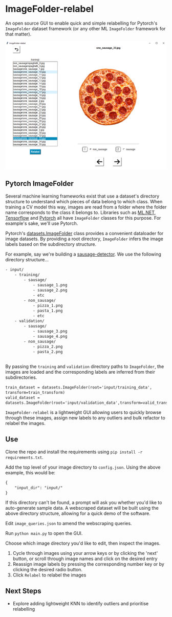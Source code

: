# ImageFolder-relabel

An open source GUI to enable quick and simple relabelling for Pytorch's `ImageFolder` dataset framework (or any other
ML `ImageFolder` framework for that matter). 

![Demo](docs/imagefolder-relabel_demo.png)

## Pytorch ImageFolder

Several machine learning frameworks exist that use a dataset's directory structure to understand which pieces of data 
belong to which class. When training a CV model this way, images are read from a folder where the folder 
name corresponds to the class it belongs to. Libraries such as 
[ML.NET](https://learn.microsoft.com/en-us/dotnet/api/microsoft.ml.data.imageloadingtransformer.imagefolder?view=ml-dotnet), 
[Tensorflow](https://www.tensorflow.org/datasets/api_docs/python/tfds/folder_dataset/ImageFolder) and 
[Pytorch](https://pytorch.org/vision/main/generated/torchvision.datasets.ImageFolder.html) 
all have `ImageFolder` classes for this purpose. For example's sake, we'll use Pytorch. 

Pytorch's [datasets.ImageFolder](https://pytorch.org/vision/main/generated/torchvision.datasets.ImageFolder.html) class 
provides a convenient dataloader for image datasets. 
By providing a root directory, `ImageFolder` infers the image labels based on the subdirectory structure. 

For example, say we're building a [sausage-detector](https://github.com/JordanJWSmith/sausage-classifier). 
We use the following directory structure...

```
- input/
    - training/
        - sausage/
            - sausage_1.png
            - sausage_2.png
            - etc
        - non_sausage/
            - pizza_1.png
            - pasta_1.png
            - etc
    - validation/
        - sausage/
            - sausage_3.png
            - sausage_4.png
        - non_sausage/
            - pizza_2.png
            - pasta_2.png
            
```

By passing the `training` and `validation` directory paths to `ImageFolder`, the images are loaded and
the corresponding labels are inferred from their subdirectories.

```
train_dataset = datasets.ImageFolder(root='input/training_data', transform=train_transform)
valid_dataset = datasets.ImageFolder(root='input/validation_data',transform=valid_transform)
```

`ImageFolder-relabel` is a lightweight GUI allowing users to quickly browse through these images, 
assign new labels to any outliers and bulk refactor to relabel the images. 

## Use
Clone the repo and install the requirements using `pip install -r requirements.txt`.

Add the top level of your image directory to `config.json`. Using the above example, this would be:
```
{
    "input_dir": "input/"
}
```

If this directory can't be found, a prompt will ask you whether you'd like to auto-generate sample data. 
A webscraped dataset will be built using the above directory structure, allowing for a quick demo of the software. 

Edit `image_queries.json` to amend the webscraping queries.

Run `python main.py` to open the GUI. 

Choose which image directory you'd like to edit, then inspect the images. 
1. Cycle through images using your arrow keys or by clicking the 'next' button, or scroll through image names and 
click on the desired entry
2. Reassign image labels by pressing the corresponding number key or by clicking the desired radio button. 
3. Click `Relabel` to relabel the images


## Next Steps
- Explore adding lightweight KNN to identify outliers and prioritise relabelling